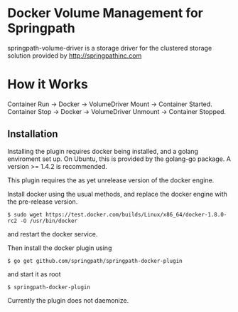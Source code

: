Docker Volume Management for Springpath
=======================================

springpath-volume-driver is a storage driver for
the clustered storage solution provided by
http://springpathinc.com

How it Works
============

Container Run -> Docker -> VolumeDriver Mount -> Container Started.
Container Stop -> Docker -> VolumeDriver Unmount -> Container Stopped.

Installation
------------

Installing the plugin requires docker being installed, and a golang
enviroment set up. On Ubuntu, this is provided by the golang-go
package. A version >= 1.4.2 is recommended.

This plugin requires the as yet unrelease version of the docker engine.

Install docker using the usual methods, and replace the docker engine
with the pre-release version.

`$ sudo wget https://test.docker.com/builds/Linux/x86_64/docker-1.8.0-rc2 -O /usr/bin/docker`

and restart the docker service.

Then install the docker plugin using

`$ go get github.com/springpath/springpath-docker-plugin`

and start it as root

`$ springpath-docker-plugin`

Currently the plugin does not daemonize.
